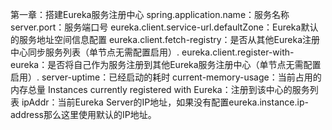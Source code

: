 第一章：搭建Eureka服务注册中心
	spring.application.name：服务名称
	server.port：服务端口号
	eureka.client.service-url.defaultZone：Eureka默认的服务地址空间信息配置
	eureka.client.fetch-registry：是否从其他Eureka注册中心同步服务列表（单节点无需配置启用）.
	eureka.client.register-with-eureka：是否将自己作为服务注册到其他Eureka服务注册中心（单节点无需配置启用）.
	server-uptime：已经启动的耗时
	current-memory-usage：当前占用的内存总量
	Instances currently registered with Eureka：注册到该中心的服务列表
	ipAddr：当前Eureka Server的IP地址，如果没有配置eureka.instance.ip-address那么这里使用默认的IP地址。
